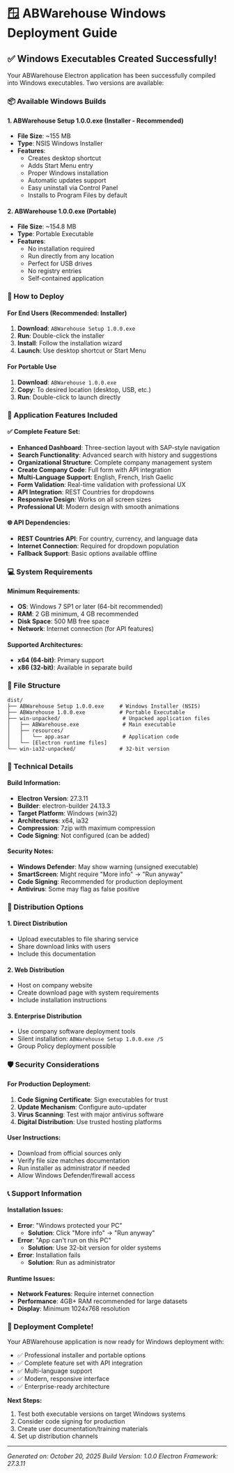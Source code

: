 # 🪟 ABWarehouse Windows Deployment Guide

## ✅ Windows Executables Created Successfully!

Your ABWarehouse Electron application has been successfully compiled into Windows executables. Two versions are available:

### 📦 Available Windows Builds

#### 1. **ABWarehouse Setup 1.0.0.exe** (Installer - Recommended)
- **File Size**: ~155 MB
- **Type**: NSIS Windows Installer
- **Features**:
  - Creates desktop shortcut
  - Adds Start Menu entry
  - Proper Windows installation
  - Automatic updates support
  - Easy uninstall via Control Panel
  - Installs to Program Files by default

#### 2. **ABWarehouse 1.0.0.exe** (Portable)
- **File Size**: ~154.8 MB  
- **Type**: Portable Executable
- **Features**:
  - No installation required
  - Run directly from any location
  - Perfect for USB drives
  - No registry entries
  - Self-contained application

### 🚀 How to Deploy

#### For End Users (Recommended: Installer)
1. **Download**: `ABWarehouse Setup 1.0.0.exe`
2. **Run**: Double-click the installer
3. **Install**: Follow the installation wizard
4. **Launch**: Use desktop shortcut or Start Menu

#### For Portable Use
1. **Download**: `ABWarehouse 1.0.0.exe`
2. **Copy**: To desired location (desktop, USB, etc.)
3. **Run**: Double-click to launch directly

### 🎯 Application Features Included

#### ✅ Complete Feature Set:
- **Enhanced Dashboard**: Three-section layout with SAP-style navigation
- **Search Functionality**: Advanced search with history and suggestions
- **Organizational Structure**: Complete company management system
- **Create Company Code**: Full form with API integration
- **Multi-Language Support**: English, French, Irish Gaelic
- **Form Validation**: Real-time validation with professional UX
- **API Integration**: REST Countries for dropdowns
- **Responsive Design**: Works on all screen sizes
- **Professional UI**: Modern design with smooth animations

#### 🌐 API Dependencies:
- **REST Countries API**: For country, currency, and language data
- **Internet Connection**: Required for dropdown population
- **Fallback Support**: Basic options available offline

### 💻 System Requirements

#### Minimum Requirements:
- **OS**: Windows 7 SP1 or later (64-bit recommended)
- **RAM**: 2 GB minimum, 4 GB recommended
- **Disk Space**: 500 MB free space
- **Network**: Internet connection (for API features)

#### Supported Architectures:
- **x64 (64-bit)**: Primary support
- **x86 (32-bit)**: Available in separate build

### 📁 File Structure

```
dist/
├── ABWarehouse Setup 1.0.0.exe     # Windows Installer (NSIS)
├── ABWarehouse 1.0.0.exe           # Portable Executable
├── win-unpacked/                    # Unpacked application files
│   ├── ABWarehouse.exe              # Main executable
│   ├── resources/
│   │   └── app.asar                 # Application code
│   └── [Electron runtime files]
└── win-ia32-unpacked/              # 32-bit version
```

### 🔧 Technical Details

#### Build Information:
- **Electron Version**: 27.3.11
- **Builder**: electron-builder 24.13.3
- **Target Platform**: Windows (win32)
- **Architectures**: x64, ia32
- **Compression**: 7zip with maximum compression
- **Code Signing**: Not configured (can be added)

#### Security Notes:
- **Windows Defender**: May show warning (unsigned executable)
- **SmartScreen**: Might require "More info" → "Run anyway"
- **Code Signing**: Recommended for production deployment
- **Antivirus**: Some may flag as false positive

### 🚀 Distribution Options

#### 1. **Direct Distribution**
- Upload executables to file sharing service
- Share download links with users
- Include this documentation

#### 2. **Web Distribution**
- Host on company website
- Create download page with system requirements
- Include installation instructions

#### 3. **Enterprise Distribution**
- Use company software deployment tools
- Silent installation: `ABWarehouse Setup 1.0.0.exe /S`
- Group Policy deployment possible

### 🛡️ Security Considerations

#### For Production Deployment:
1. **Code Signing Certificate**: Sign executables for trust
2. **Update Mechanism**: Configure auto-updater
3. **Virus Scanning**: Test with major antivirus software
4. **Digital Distribution**: Use trusted hosting platforms

#### User Instructions:
- Download from official sources only
- Verify file size matches documentation
- Run installer as administrator if needed
- Allow Windows Defender/firewall access

### 📞 Support Information

#### Installation Issues:
- **Error**: "Windows protected your PC"
  - **Solution**: Click "More info" → "Run anyway"
- **Error**: "App can't run on this PC"
  - **Solution**: Use 32-bit version for older systems
- **Error**: Installation fails
  - **Solution**: Run as administrator

#### Runtime Issues:
- **Network Features**: Require internet connection
- **Performance**: 4GB+ RAM recommended for large datasets
- **Display**: Minimum 1024x768 resolution

### 🎉 Deployment Complete!

Your ABWarehouse application is now ready for Windows deployment with:
- ✅ Professional installer and portable options
- ✅ Complete feature set with API integration
- ✅ Multi-language support
- ✅ Modern, responsive interface
- ✅ Enterprise-ready architecture

**Next Steps:**
1. Test both executable versions on target Windows systems
2. Consider code signing for production
3. Create user documentation/training materials
4. Set up distribution channels

---
*Generated on: October 20, 2025*
*Build Version: 1.0.0*
*Electron Framework: 27.3.11*